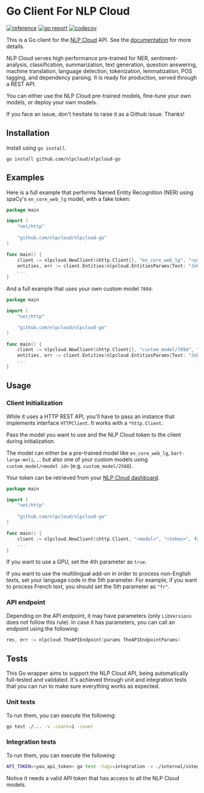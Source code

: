 # Go Client For NLP Cloud

[![reference](https://godoc.org/github.com/nlpcloud/nlpcloud-go/v5?status.svg=)](https://pkg.go.dev/github.com/nlpcloud/nlpcloud-go)
[![go report](https://goreportcard.com/badge/github.com/nlpcloud/nlpcloud-go)](https://goreportcard.com/report/github.com/nlpcloud/nlpcloud-go)
[![codecov](https://codecov.io/gh/nlpcloud/nlpcloud-go/branch/master/graph/badge.svg)](https://codecov.io/gh/nlpcloud/nlpcloud-go)

This is a Go client for the [NLP Cloud](https://nlpcloud.io) API. See the [documentation](https://docs.nlpcloud.io) for more details.

NLP Cloud serves high performance pre-trained for NER, sentiment-analysis, classification, summarization, text generation, question answering, machine translation, language detection, tokenization, lemmatization, POS tagging, and dependency parsing. It is ready for production, served through a REST API.

You can either use the NLP Cloud pre-trained models, fine-tune your own models, or deploy your own models.

If you face an issue, don't hesitate to raise it as a Github issue. Thanks!

## Installation

Install using `go install`.

```shell
go install github.com/nlpcloud/nlpcloud-go
```

## Examples

Here is a full example that performs Named Entity Recognition (NER) using spaCy's `en_core_web_lg` model, with a fake token:

```go
package main

import (
    "net/http"
    
    "github.com/nlpcloud/nlpcloud-go"
)

func main() {
    client := nlpcloud.NewClient(&http.Client{}, "en_core_web_lg", "<your token>", false)
    entities, err := client.Entities(nlpcloud.EntitiesParams{Text: "John Doe is a Go Developer at Google"})
    ...
}
```

And a full example that uses your own custom model `7894`:

```go
package main

import (
    "net/http"

    "github.com/nlpcloud/nlpcloud-go"
)

func main() {
    client := nlpcloud.NewClient(&http.Client{}, "custom_model/7894", "<your token>", false)
    entities, err := client.Entities(nlpcloud.EntitiesParams{Text: "John Doe is a Go Developer at Google"})
    ...
}
```

## Usage

### Client Initialization

While it uses a HTTP REST API, you'll have to pass an instance that implements interface `HTTPClient`.
It works with a `*http.Client`.

Pass the model you want to use and the NLP Cloud token to the client during initialization.

The model can either be a pre-trained model like `en_core_web_lg`, `bart-large-mnli`, ... but also one of your custom models using `custom_model/<model id>` (e.g. `custom_model/2568`).

Your token can be retrieved from your [NLP Cloud dashboard](https://nlpcloud.io/home/token).

```go
package main

import (
    "net/http"
    
    "github.com/nlpcloud/nlpcloud-go"
)

func main() {
    client := nlpcloud.NewClient(&http.Client, "<model>", "<token>", false, "<language>")
    ...
}
```

If you want to use a GPU, set the 4th parameter as `true`.

If you want to use the multilingual add-on in order to process non-English texts, set your language code in the 5th parameter. For example, if you want to process French text, you should set the 5th parameter as `"fr"`.

### API endpoint

Depending on the API endpoint, it may have parameters (only `LibVersions` does not follow this rule).
In case it has parameters, you can call an endpoint using the following:

```go
res, err := nlpcloud.TheAPIEndpoint(params TheAPIEndpointParams)
```

## Tests

This Go wrapper aims to support the NLP Cloud API, being automatically full-tested and validated.
It's achieved through unit and integration tests that you can run to make sure everything works as expected.

### Unit tests

To run them, you can execute the following:

```bash
go test ./... -v -count=1 -cover
```

### Integration tests

To run them, you can execute the following:

```bash
API_TOKEN=<you_api_token> go test -tags=integration -v ./internal/integration/...
```

Notice it needs a valid API token that has access to all the NLP Cloud models.
